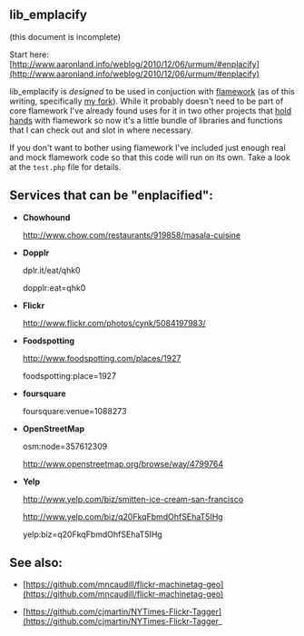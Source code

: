 lib_emplacify
--

(this document is incomplete)

Start here: [http://www.aaronland.info/weblog/2010/12/06/urmum/#enplacify](http://www.aaronland.info/weblog/2010/12/06/urmum/#enplacify)

lib_emplacify is *designed* to be used in conjuction with [flamework](https://github.com/exflickr/flamework) (as of this writing, specifically [my fork](https://github.com/straup/flamework)). While it probably doesn't need to be part of core flamework I've already found uses for it in two other projects that [hold hands](https://github.com/Citytracking/dotspotting/blob/master/README.FLAMEWORK.md) with flamework so now it's a little bundle of libraries and functions that I can check out and slot in where necessary.

If you don't want to bother using flamework I've included just enough real and mock flamework code so that this code will run on its own. Take a look at the `test.php` file for details.

Services that can be "enplacified":
--

* **Chowhound**

    http://www.chow.com/restaurants/919858/masala-cuisine

* **Dopplr**

    dplr.it/eat/qhk0

    dopplr:eat=qhk0

* **Flickr**

    http://www.flickr.com/photos/cynk/5084197983/

* **Foodspotting**

    http://www.foodspotting.com/places/1927

    foodspotting:place=1927

* **foursquare**

    foursquare:venue=1088273

* **OpenStreetMap**

    osm:node=357612309

    http://www.openstreetmap.org/browse/way/4799764

* **Yelp**

    http://www.yelp.com/biz/smitten-ice-cream-san-francisco

    http://www.yelp.com/biz/q20FkqFbmdOhfSEhaT5IHg

    yelp:biz=q20FkqFbmdOhfSEhaT5IHg

See also:
--

* [https://github.com/mncaudill/flickr-machinetag-geo](https://github.com/mncaudill/flickr-machinetag-geo)

* [https://github.com/cjmartin/NYTimes-Flickr-Tagger](https://github.com/cjmartin/NYTimes-Flickr-Tagger_
